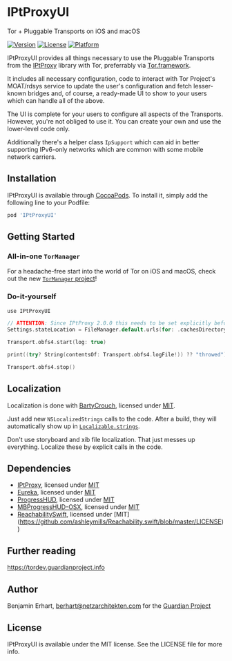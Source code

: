 # IPtProxyUI

Tor + Pluggable Transports on iOS and macOS

[![Version](https://img.shields.io/cocoapods/v/IPtProxyUI.svg?style=flat)](https://cocoapods.org/pods/IPtProxyUI)
[![License](https://img.shields.io/cocoapods/l/IPtProxyUI.svg?style=flat)](https://cocoapods.org/pods/IPtProxyUI)
[![Platform](https://img.shields.io/cocoapods/p/IPtProxyUI.svg?style=flat)](https://cocoapods.org/pods/IPtProxyUI)

IPtProxyUI provides all things necessary to use the Pluggable Transports from the 
[IPtProxy](https://github.com/tladesignz/IPtProxy) library with Tor,
preferrably via [Tor.framework](https://github.com/iCepa/Tor.framework). 

It includes all necessary configuration, code to interact with Tor Project's MOAT/rdsys 
service to update the user's configuration and fetch lesser-known bridges and, of course, a 
ready-made UI to show to your users which can handle all of the above.

The UI is complete for your users to configure all aspects of the Transports.
However, you're not obliged to use it. You can create your own and use the lower-level code
only.

Additionally there's a helper class `IpSupport` which can aid in better supporting
IPv6-only networks which are common with some mobile network carriers.


## Installation

IPtProxyUI is available through [CocoaPods](https://cocoapods.org). To install
it, simply add the following line to your Podfile:

```ruby
pod 'IPtProxyUI'
```

## Getting Started

### All-in-one `TorManager`

For a headache-free start into the world of Tor on iOS and macOS, check out
the new [`TorManager` project](https://github.com/tladesignz/TorManager)!

### Do-it-yourself

```swift
use IPtProxyUI

// ATTENTION: Since IPtProxy 2.0.0 this needs to be set explicitly before starting a transport!
Settings.stateLocation = FileManager.default.urls(for: .cachesDirectory, in: .userDomainMask).first!.appendingPathComponent("pt_state")

Transport.obfs4.start(log: true)

print((try? String(contentsOf: Transport.obfs4.logFile!)) ?? "throwed")

Transport.obfs4.stop()
```


## Localization

Localization is done with [BartyCrouch](https://github.com/Flinesoft/BartyCrouch),
licensed under [MIT](https://github.com/Flinesoft/BartyCrouch/blob/main/LICENSE).

Just add new `NSLocalizedStrings` calls to the code. After a build, they will 
automatically show up in [`Localizable.strings`](IPtProxyUI/Assets/en.lproj/Localizable.strings).

Don't use storyboard and xib file localization. That just messes up everything.
Localize these by explicit calls in the code.


## Dependencies

- [IPtProxy](https://github.com/tladesignz/IPtProxy), licensed under [MIT](https://github.com/tladesignz/IPtProxy/blob/master/LICENSE)
- [Eureka](https://github.com/xmartlabs/Eureka), licensed under [MIT](https://github.com/xmartlabs/Eureka/blob/master/LICENSE)
- [ProgressHUD](https://github.com/relatedcode/ProgressHUD), licensed under [MIT](https://github.com/relatedcode/ProgressHUD/blob/master/LICENSE)
- [MBProgressHUD-OSX](https://github.com/Foxnolds/MBProgressHUD-OSX), licensed under [MIT](https://github.com/Foxnolds/MBProgressHUD-OSX/blob/master/LICENSE)
- [ReachabilitySwift](https://github.com/ashleymills/Reachability.swift), licensed under [MIT] (https://github.com/ashleymills/Reachability.swift/blob/master/LICENSE))


## Further reading

https://tordev.guardianproject.info


## Author

Benjamin Erhart, berhart@netzarchitekten.com
for the [Guardian Project](https://guardianproject.info)


## License

IPtProxyUI is available under the MIT license. See the LICENSE file for more info.

